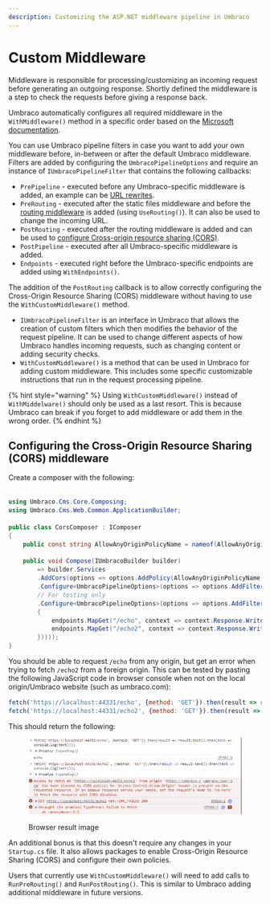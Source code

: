 ```yaml
---
description: Customizing the ASP.NET middleware pipeline in Umbraco
---
```


# Custom Middleware

Middleware is responsible for processing/customizing an incoming request before generating an outgoing response. Shortly defined the middleware is a step to check the requests before giving a response back.

Umbraco automatically configures all required middleware in the `WithMiddleware()` method in a specific order based on the [Microsoft documentation](https://learn.microsoft.com/en-us/aspnet/core/fundamentals/middleware/?view=aspnetcore-7.0#middleware-order).

You can use Umbraco pipeline filters in case you want to add your own middleware before, in-between or after the default Umbraco middleware. Filters are added by configuring the `UmbracoPipelineOptions` and require an instance of `IUmbracoPipelineFilter` that contains the following callbacks:

* `PrePipeline` - executed before any Umbraco-specific middleware is added, an example can be [URL rewrites](iisrewriterules.md).
* `PreRouting` - executed after the static files middleware and before the [routing middleware](https://learn.microsoft.com/en-us/aspnet/core/fundamentals/routing?view=aspnetcore-7.0) is added (using `UseRouting()`). It can also be used to change the incoming URL.
* `PostRouting` - executed after the routing middleware is added and can be used to [configure Cross-origin resource sharing (CORS)](https://learn.microsoft.com/en-us/aspnet/core/security/cors?view=aspnetcore-7.0).
* `PostPipeline` - executed after all Umbraco-specific middleware is added.
* `Endpoints` - executed right before the Umbraco-specific endpoints are added using `WithEndpoints()`.

The addition of the `PostRouting` callback is to allow correctly configuring the Cross-Origin Resource Sharing (CORS) middleware without having to use the `WithCustomMiddleware()` method.

* `IUmbracoPipelineFilter` is an interface in Umbraco that allows the creation of custom filters which then modifies the behavior of the request pipeline. It can be used to change different aspects of how Umbraco handles incoming requests, such as changing content or adding security checks.
* `WithCustomMiddleware()` is a method that can be used in Umbraco for adding custom middleware. This includes some specific customizable instructions that run in the request processing pipeline.

{% hint style="warning" %}
Using `WithCustomMiddleware()` instead of `WithMiddelware()` should only be used as a last resort. This is because Umbraco can break if you forget to add middleware or add them in the wrong order.
{% endhint %}

## Configuring the Cross-Origin Resource Sharing (CORS) middleware

Create a composer with the following:

```csharp

using Umbraco.Cms.Core.Composing;
using Umbraco.Cms.Web.Common.ApplicationBuilder;

public class CorsComposer : IComposer
{
    public const string AllowAnyOriginPolicyName = nameof(AllowAnyOriginPolicyName);

    public void Compose(IUmbracoBuilder builder)
        => builder.Services
        .AddCors(options => options.AddPolicy(AllowAnyOriginPolicyName, policy => policy.AllowAnyOrigin()))
        .Configure<UmbracoPipelineOptions>(options => options.AddFilter(new UmbracoPipelineFilter("Cors", postRouting: app => app.UseCors())))
        // For testing only
        .Configure<UmbracoPipelineOptions>(options => options.AddFilter(new UmbracoPipelineFilter("CorsTest", endpoints: app => app.UseEndpoints(endpoints =>
        {
            endpoints.MapGet("/echo", context => context.Response.WriteAsync("echo")).RequireCors(AllowAnyOriginPolicyName);
            endpoints.MapGet("/echo2", context => context.Response.WriteAsync("echo2"));
        }))));
}
```

You should be able to request `/echo` from any origin, but get an error when trying to fetch `/echo2` from a foreign origin. This can be tested by pasting the following JavaScript code in browser console when not on the local origin/Umbraco website (such as umbraco.com):

```javascript
fetch('https://localhost:44331/echo', {method: 'GET'}).then(result => result.text().then(text => console.log(text)));
fetch('https://localhost:44331/echo2', {method: 'GET'}).then(result => result.text().then(text => console.log(text)));
```

This should return the following:

<figure><img src="../images/custom-middleware-cors-browser-example.png" alt=""><figcaption><p>Browser result image</p></figcaption></figure>

An additional bonus is that this doesn't require any changes in your `Startup.cs` file. It also allows packages to enable Cross-Origin Resource Sharing (CORS) and configure their own policies.

Users that currently use `WithCustomMiddleware()` will need to add calls to `RunPreRouting()` and `RunPostRouting()`. This is similar to Umbraco adding additional middleware in future versions.
